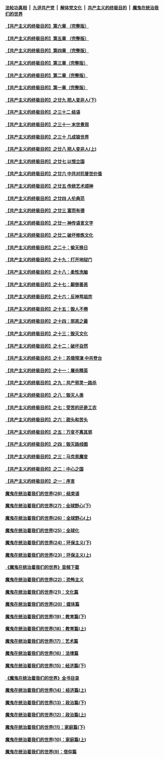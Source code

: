 ####  [法轮功真相](../../../../basic/blob/master/README.md?t=04221601) &nbsp;|&nbsp; [九评共产党](../../../../9ping.md/blob/master/README.md?t=04221601) &nbsp;|&nbsp; [解体党文化](../../../../jtdwh.md/blob/master/README.md?t=04221601)  &nbsp;|&nbsp; [共产主义的终极目的](../../../../gczydzjmd.md/blob/master/README.md?t=04221601) &nbsp;|&nbsp; [魔鬼在统治我们的世界](../../../../mgztzwmdsj.md/blob/master/README.md?t=04221601) 

#### [【共产主义的终极目的】第六章 （完整版）](../pages/nsc422/n11428913.md?t=04221601) 

#### [【共产主义的终极目的】第五章 （完整版）](../pages/nsc422/n11428912.md?t=04221601) 

#### [【共产主义的终极目的】第四章 （完整版）](../pages/nsc422/n11428907.md?t=04221601) 

#### [【共产主义的终极目的】第三章（完整版）](../pages/nsc422/n11428848.md?t=04221601) 

#### [【共产主义的终极目的】第二章（完整版）](../pages/nsc422/n11428831.md?t=04221601) 

#### [【共产主义的终极目的】第一章（完整版）](../pages/nsc422/n11417651.md?t=04221601) 

#### [【共产主义的终极目的】之廿九 把人变非人(下)](../pages/nsc422/n11344140.md?t=04221601) 

#### [【共产主义的终极目的】之三十二 结语](../pages/nsc422/n11360535.md?t=04221601) 

#### [【共产主义的终极目的】之三十一 末世景观](../pages/nsc422/n11351129.md?t=04221601) 

#### [【共产主义的终极目的】之三十 几成狼世界](../pages/nsc422/n11348280.md?t=04221601) 

#### [【共产主义的终极目的】之廿八 把人变非人(上)](../pages/nsc422/n11340492.md?t=04221601) 

#### [【共产主义的终极目的】之廿七 以恨立国](../pages/nsc422/n11336944.md?t=04221601) 

#### [【共产主义的终极目的】之廿六 中共对抗普世价值](../pages/nsc422/n11324785.md?t=04221601) 

#### [【共产主义的终极目的】之廿五 传统艺术颂神](../pages/nsc422/n11296396.md?t=04221601) 

#### [【共产主义的终极目的】之廿四 人伦典范](../pages/nsc422/n11296397.md?t=04221601) 

#### [【共产主义的终极目的】之廿三 富而有德](../pages/nsc422/n11283598.md?t=04221601) 

#### [【共产主义的终极目的】之廿一 神传语言文字](../pages/nsc422/n11263265.md?t=04221601) 

#### [【共产主义的终极目的】之廿二 破坏修炼文化](../pages/nsc422/n11245728.md?t=04221601) 

#### [【共产主义的终极目的】之二十：偷天换日](../pages/nsc422/n11238846.md?t=04221601) 

#### [【共产主义的终极目的】之十九：打开地狱门](../pages/nsc422/n11206376.md?t=04221601) 

#### [【共产主义的终极目的】之十八：柔性洗脑](../pages/nsc422/n11199994.md?t=04221601) 

#### [【共产主义的终极目的】之十七：颠倒善恶](../pages/nsc422/n11179782.md?t=04221601) 

#### [【共产主义的终极目的】之十六：反神骂祖宗](../pages/nsc422/n11166798.md?t=04221601) 

#### [【共产主义的终极目的】之十五：毁人不倦](../pages/nsc422/n11166792.md?t=04221601) 

#### [【共产主义的终极目的】之十四：邪恶之最](../pages/nsc422/n11150249.md?t=04221601) 

#### [【共产主义的终极目的】之十三：毁灭文化](../pages/nsc422/n11135227.md?t=04221601) 

#### [【共产主义的终极目的】之十二：破坏自然](../pages/nsc422/n11135214.md?t=04221601) 

#### [【共产主义的终极目的】之十：苏俄预演 中共登台](../pages/nsc422/n11118424.md?t=04221601) 

#### [【共产主义的终极目的】之十一：屠杀精英](../pages/nsc422/n11118442.md?t=04221601) 

#### [【共产主义的终极目的】之九：共产邪灵一路杀](../pages/nsc422/n11114139.md?t=04221601) 

#### [【共产主义的终极目的】之八：毁灭人类](../pages/nsc422/n11108503.md?t=04221601) 

#### [【共产主义的终极目的】之七：受苦的还是工农](../pages/nsc422/n11101809.md?t=04221601) 

#### [【共产主义的终极目的】之六：甜头和苦头](../pages/nsc422/n11096971.md?t=04221601) 

#### [【共产主义的终极目的】之五：万变不离其邪](../pages/nsc422/n11091285.md?t=04221601) 

#### [【共产主义的终极目的】之四：毁灭路线图](../pages/nsc422/n11086284.md?t=04221601) 

#### [【共产主义的终极目的】之三：马克思魔变](../pages/nsc422/n11061941.md?t=04221601) 

#### [【共产主义的终极目的】之二：中心之国](../pages/nsc422/n11047728.md?t=04221601) 

#### [【共产主义的终极目的】之一：序言](../pages/nsc422/n11086077.md?t=04221601) 

#### [魔鬼在统治着我们的世界(28)：结束语](../pages/nsc422/n10936246.md?t=04221601) 

#### [魔鬼在统治着我们的世界(27)：全球野心(下)](../pages/nsc422/n10928319.md?t=04221601) 

#### [魔鬼在统治着我们的世界(26)：全球野心(上)](../pages/nsc422/n10900318.md?t=04221601) 

#### [魔鬼在统治着我们的世界(25)：全球化](../pages/nsc422/n10788205.md?t=04221601) 

#### [魔鬼在统治着我们的世界(24)：环保主义(下)](../pages/nsc422/n10695307.md?t=04221601) 

#### [魔鬼在统治着我们的世界(23)：环保主义(上)](../pages/nsc422/n10688613.md?t=04221601) 

#### [《魔鬼在统治着我们的世界》音频下载](../pages/nsc422/n10635553.md?t=04221601) 

#### [魔鬼在统治着我们的世界(22)：恐怖主义](../pages/nsc422/n10614727.md?t=04221601) 

#### [魔鬼在统治着我们的世界(21)：文化篇](../pages/nsc422/n10597706.md?t=04221601) 

#### [魔鬼在统治着我们的世界(20)：媒体篇](../pages/nsc422/n10586579.md?t=04221601) 

#### [魔鬼在统治着我们的世界(19)：教育篇(下)](../pages/nsc422/n10564808.md?t=04221601) 

#### [魔鬼在统治着我们的世界(18)：教育篇(上)](../pages/nsc422/n10526970.md?t=04221601) 

#### [魔鬼在统治着我们的世界(17)：艺术篇](../pages/nsc422/n10499093.md?t=04221601) 

#### [魔鬼在统治着我们的世界(16)：法律篇](../pages/nsc422/n10485969.md?t=04221601) 

#### [魔鬼在统治着我们的世界(15)：经济篇(下)](../pages/nsc422/n10469975.md?t=04221601) 

#### [《魔鬼在统治着我们的世界》全书目录](../pages/nsc422/n10464261.md?t=04221601) 

#### [魔鬼在统治着我们的世界(14)：经济篇(上)](../pages/nsc422/n10457370.md?t=04221601) 

#### [魔鬼在统治着我们的世界(13)：政治篇(下)](../pages/nsc422/n10448270.md?t=04221601) 

#### [魔鬼在统治着我们的世界(12)：政治篇(上)](../pages/nsc422/n10444576.md?t=04221601) 

#### [魔鬼在统治着我们的世界(11)：家庭篇(下)](../pages/nsc422/n10440961.md?t=04221601) 

#### [魔鬼在统治着我们的世界(10)：家庭篇(上)](../pages/nsc422/n10435448.md?t=04221601) 

#### [魔鬼在统治着我们的世界(9)：信仰篇](../pages/nsc422/n10432159.md?t=04221601) 

